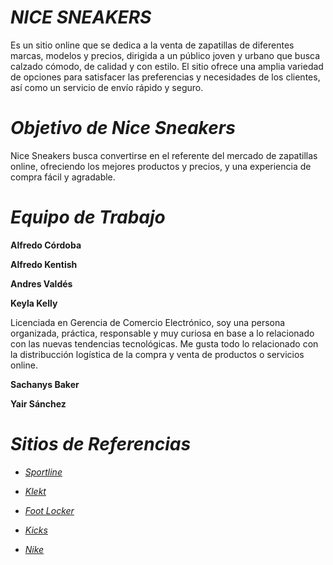 # _NICE SNEAKERS_
Es un sitio online que se dedica a la venta de zapatillas de diferentes marcas, modelos y precios, dirigida a un público joven y urbano que busca calzado cómodo, de calidad y con estilo. El sitio ofrece una amplia variedad de opciones para satisfacer las preferencias y necesidades de los clientes, así como un servicio de envío rápido y seguro. 


# _Objetivo de Nice Sneakers_
Nice Sneakers busca convertirse en el referente del mercado de zapatillas online, ofreciendo los mejores productos y precios, y una experiencia de compra fácil y agradable.


# _Equipo de Trabajo_

**Alfredo Córdoba**

**Alfredo Kentish**

**Andres Valdés** 

**Keyla Kelly** 

Licenciada en Gerencia de Comercio Electrónico, soy una persona organizada, práctica, responsable y muy curiosa en base a lo relacionado con las nuevas tendencias tecnológicas. Me gusta todo lo relacionado con la distribucción logística de la compra y venta de productos o servicios online. 

**Sachanys Baker**

**Yair Sánchez** 

# _Sitios de Referencias_
* _[Sportline](https://www.sportline.com.pa/)_

* _[Klekt](https://www.klekt.com/us)_

* _[Foot Locker](https://www.footlocker.com/)_

* _[Kicks](https://www.kicks.com.pa/)_

* _[Nike](https://www.nike.com/xl/)_
